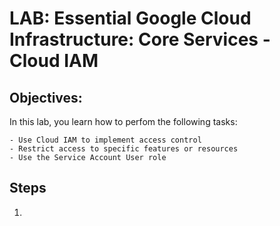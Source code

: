 # LAB: Essential Google Cloud Infrastructure: Core Services - Cloud IAM

## Objectives: 

In this lab, you learn how to perfom the following tasks:

    - Use Cloud IAM to implement access control
    - Restrict access to specific features or resources
    - Use the Service Account User role

## Steps

1. 
